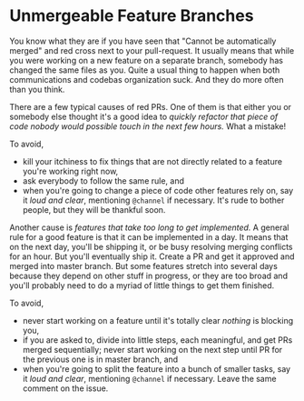 # Unmergeable Feature Branches

You know what they are if you have seen that "Cannot be
automatically merged" and red cross next to your pull-request. It
usually means that while you were working on a new feature on a
separate branch, somebody has changed the same files as you.
Quite a usual thing to happen when both communications and
codebas organization suck. And they do more often than you think.

There are a few typical causes of red PRs. One of them is that
either you or somebody else thought it's a good idea to _quickly
refactor that piece of code nobody would possible touch in the
next few hours._ What a mistake!

To avoid,

- kill your itchiness to fix things that are not directly related
  to a feature you're working right now,
- ask everybody to follow the same rule, and
- when you're going to change a piece of code other features rely
  on, say it _loud and clear_, mentioning `@channel` if
  necessary. It's rude to bother people, but they will be thankful
  soon.

Another cause is _features that take too long to get
implemented._ A general rule for a good feature is that it can be
implemented in a day. It means that on the next day, you'll be
shipping it, or be busy resolving merging conflicts for an hour.
But you'll eventually ship it. Create a PR and get it approved
and merged into master branch. But some features stretch into
several days because they depend on other stuff in progress, or
they are too broad and you'll probably need to do a myriad of
little things to get them finished.

To avoid,

- never start working on a feature until it's totally clear
  _nothing_ is blocking you,
- if you are asked to, divide into little steps, each meaningful,
  and get PRs merged sequentially; never start working on the
  next step until PR for the previous one is in master branch,
  and
- when you're going to split the feature into a bunch of smaller
  tasks, say it _loud and clear_, mentioning `@channel` if
  necessary. Leave the same comment on the issue.

